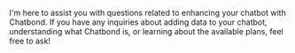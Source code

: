 I'm here to assist you with questions related to enhancing your chatbot with Chatbond. If you have any inquiries about adding data to your chatbot, understanding what Chatbond is, or learning about the available plans, feel free to ask!